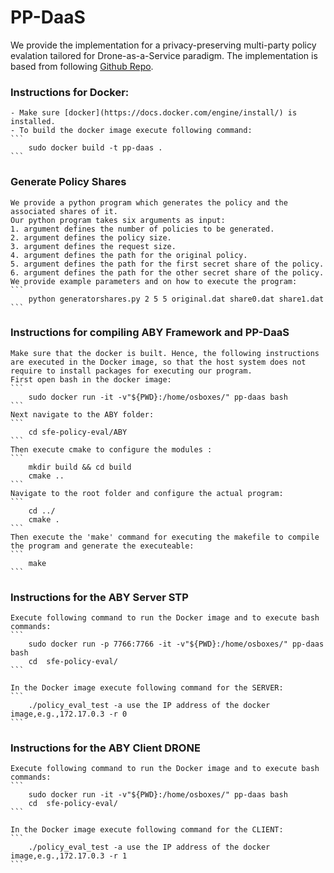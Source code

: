 # PP-DaaS
We provide the implementation for a privacy-preserving multi-party policy evalation tailored for Drone-as-a-Service paradigm.
The implementation is based from following [Github Repo](https://github.com/I-Stork/sfe-policy-eval).

### Instructions for Docker:
    - Make sure [docker](https://docs.docker.com/engine/install/) is installed.
    - To build the docker image execute following command:
    ```
        sudo docker build -t pp-daas .                                                                              
    ```
### Generate Policy Shares
    We provide a python program which generates the policy and the associated shares of it.
    Our python program takes six arguments as input:
    1. argument defines the number of policies to be generated.
    2. argument defines the policy size.
    3. argument defines the request size.
    4. argument defines the path for the original policy.
    5. argument defines the path for the first secret share of the policy.
    6. argument defines the path for the other secret share of the policy.
    We provide example parameters and on how to execute the program:
    ```
        python generatorshares.py 2 5 5 original.dat share0.dat share1.dat
    ```
### Instructions for compiling ABY Framework and PP-DaaS
    Make sure that the docker is built. Hence, the following instructions are executed in the Docker image, so that the host system does not require to install packages for executing our program.
    First open bash in the docker image:
    ```
        sudo docker run -it -v"${PWD}:/home/osboxes/" pp-daas bash
    ```
    Next navigate to the ABY folder:
    ```
        cd sfe-policy-eval/ABY
    ```
    Then execute cmake to configure the modules :   
    ```
        mkdir build && cd build
        cmake ..
    ```
    Navigate to the root folder and configure the actual program:
    ```
        cd ../
        cmake .
    ```
    Then execute the 'make' command for executing the makefile to compile the program and generate the executeable:
    ```
        make
    ```
### Instructions for the ABY Server STP
    Execute following command to run the Docker image and to execute bash commands: 
    ```
        sudo docker run -p 7766:7766 -it -v"${PWD}:/home/osboxes/" pp-daas bash
        cd  sfe-policy-eval/
    ```

    In the Docker image execute following command for the SERVER:
    ```
        ./policy_eval_test -a use the IP address of the docker image,e.g.,172.17.0.3 -r 0
    ```
### Instructions for the ABY Client DRONE

    Execute following command to run the Docker image and to execute bash commands:
    ```
        sudo docker run -it -v"${PWD}:/home/osboxes/" pp-daas bash
        cd  sfe-policy-eval/
    ```

    In the Docker image execute following command for the CLIENT:
    ```
        ./policy_eval_test -a use the IP address of the docker image,e.g.,172.17.0.3 -r 1
    ```

 
